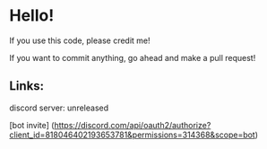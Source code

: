 # Hello!


If you use this code, please credit me!


If you want to commit anything, go ahead and make a pull request!

## Links:
discord server: unreleased


[bot invite] (https://discord.com/api/oauth2/authorize?client_id=818046402193653781&permissions=314368&scope=bot)
